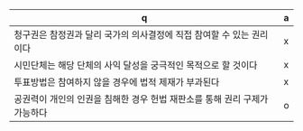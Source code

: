 q | a
---|---
청구권은 참정권과 달리 국가의 의사결정에 직접 참여할 수 있는 권리이다		| x
시민단체는 해당 단체의 사익 달성을 궁극적인 목적으로 할 것이다		| x
투표방법은 참여하지 않을 경우에 법적 제재가 부과된다		| x
공권력이 개인의 인권을 침해한 경우 헌법 재판소를 통해 권리 구제가 가능하다		| o
